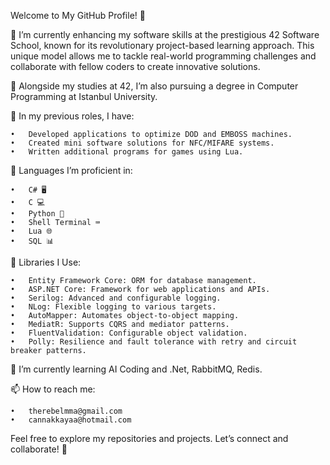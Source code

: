 Welcome to My GitHub Profile! 👋

🔹 I’m currently enhancing my software skills at the prestigious 42 Software School, known for its revolutionary project-based learning approach. This unique model allows me to tackle real-world programming challenges and collaborate with fellow coders to create innovative solutions.

🔹 Alongside my studies at 42, I’m also pursuing a degree in Computer Programming at Istanbul University.

🔹 In my previous roles, I have:

	•	Developed applications to optimize DOD and EMBOSS machines.
	•	Created mini software solutions for NFC/MIFARE systems.
 	•	Written additional programs for games using Lua.

🔹 Languages I’m proficient in:

	•	C# 🖥️
	•	C 💻
	•	Python 🐍
	•	Shell Terminal ⌨️
	•	Lua 🌐
	•	SQL 📊
 
 🔹 Libraries I Use:

	•	Entity Framework Core: ORM for database management.
	•	ASP.NET Core: Framework for web applications and APIs.
	•	Serilog: Advanced and configurable logging.
	•	NLog: Flexible logging to various targets.
	•	AutoMapper: Automates object-to-object mapping.
	•	MediatR: Supports CQRS and mediator patterns.
	•	FluentValidation: Configurable object validation.
	•	Polly: Resilience and fault tolerance with retry and circuit breaker patterns.

🌱 I’m currently learning AI Coding and .Net, RabbitMQ, Redis.

📫 How to reach me:

	•	therebelmma@gmail.com
	•	cannakkayaa@hotmail.com

Feel free to explore my repositories and projects. Let’s connect and collaborate! 🚀
